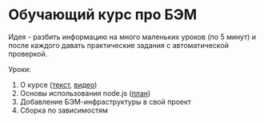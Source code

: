 # Обучающий курс про БЭМ

Идея - разбить информацию на много маленьких уроков (по 5 минут) и после каждого давать практические задания с автоматической проверкой.

Уроки:

1. О курсе ([текст](file01.md), [видео](https://yadi.sk/i/KudogNHn3Kx7mV))
2. Основы использования node.js ([план](text02.md))
3. Добавление БЭМ-инфраструктуры в свой проект
4. Сборка по зависимостям
